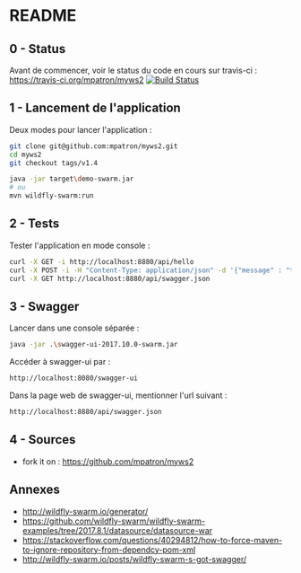 # README

## 0 - Status
Avant de commencer, voir le status du code en cours sur travis-ci :
https://travis-ci.org/mpatron/myws2
[![Build Status](https://travis-ci.org/mpatron/myws2.svg?branch=master)](https://travis-ci.org/mpatron/myws2)

## 1 - Lancement de l'application
Deux modes pour lancer l'application :
```bash
git clone git@github.com:mpatron/myws2.git
cd myws2
git checkout tags/v1.4

java -jar target\demo-swarm.jar
# ou
mvn wildfly-swarm:run
```

## 2 - Tests
Tester l'application en mode console :
```bash
curl -X GET -i http://localhost:8880/api/hello
curl -X POST -i -H "Content-Type: application/json" -d '{"message" : "toto"}' http://localhost:8880/api/hello
curl -X GET http://localhost:8880/api/swagger.json
```

## 3 - Swagger
Lancer dans une console séparée : 
```bash
java -jar .\swagger-ui-2017.10.0-swarm.jar
```
Accéder à swagger-ui par : 
```bash
http://localhost:8080/swagger-ui
```
Dans la page web de swagger-ui, mentionner l'url suivant :
```bash
http://localhost:8880/api/swagger.json
```

## 4 - Sources
* fork it on : https://github.com/mpatron/myws2

## Annexes
* http://wildfly-swarm.io/generator/
* https://github.com/wildfly-swarm/wildfly-swarm-examples/tree/2017.8.1/datasource/datasource-war
* https://stackoverflow.com/questions/40294812/how-to-force-maven-to-ignore-repository-from-dependcy-pom-xml
* http://wildfly-swarm.io/posts/wildfly-swarm-s-got-swagger/

